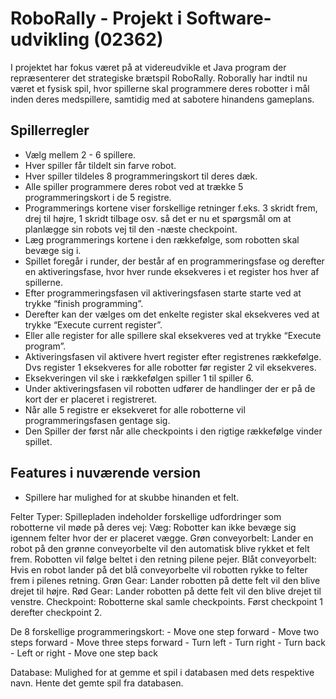 # RoboRally - Projekt i Software-udvikling (02362)
I projektet har fokus været på at videreudvikle et Java program der repræsenterer det strategiske brætspil RoboRally. Roborally har indtil nu været et fysisk spil,  hvor spillerne skal programmere deres robotter i mål inden deres medspillere, samtidig med at sabotere hinandens gameplans.



## Spillerregler 
- Vælg mellem 2 - 6 spillere. 
- Hver spiller får tildelt sin farve robot. 
- Hver spiller tildeles 8 programmeringskort til deres dæk. 
- Alle spiller programmere deres robot ved at trække 5 programmeringskort i de 5 registre.
- Programmerings kortene viser forskellige retninger f.eks. 3 skridt frem, drej til højre, 1 skridt tilbage osv. så det er nu et spørgsmål om at planlægge sin robots vej til den -næste checkpoint. 
- Læg programmerings kortene i den rækkefølge, som robotten skal bevæge sig i.
- Spillet foregår i runder, der består af en programmeringsfase og derefter en aktiveringsfase, hvor hver runde eksekveres i et register hos hver af spillerne. 
- Efter programmeringsfasen vil aktiveringsfasen starte starte ved at trykke “finish programming”. 
- Derefter kan der vælges om det enkelte register  skal eksekveres ved at trykke “Execute current register”.
- Eller alle register for alle spillere skal eksekveres ved at trykke “Execute program”.
- Aktiveringsfasen vil aktivere hvert register efter  registrenes rækkefølge. Dvs register 1 eksekveres for alle robotter før register 2 vil eksekveres. 
- Eksekveringen vil ske i rækkefølgen spiller 1 til spiller 6.
- Under aktiveringsfasen vil robotten udfører de handlinger der er på de kort der er placeret i registreret. 
- Når alle 5 registre er eksekveret for alle robotterne  vil programmeringsfasen gentage sig.
- Den Spiller der først når alle checkpoints i den rigtige rækkefølge vinder spillet. 



## Features i nuværende version

- Spillere har mulighed for at skubbe hinanden et felt.

Felter  Typer:
        Spillepladen indeholder forskellige udfordringer som robotterne vil møde på deres vej:
        Væg: Robotter kan ikke bevæge sig igennem felter hvor der er placeret vægge. 
        Grøn conveyorbelt: Lander en robot på den grønne conveyorbelte vil den automatisk blive rykket et felt frem. Robotten vil følge beltet i den retning pilene pejer. 
        Blåt conveyorbelt: Hvis en robot lander på det blå conveyorbelte vil robotten rykke to felter frem i pilenes retning. 
        Grøn Gear: Lander robotten på dette felt vil den blive drejet til højre.
        Rød Gear: Lander robotten på dette felt vil den blive drejet til venstre.
        Checkpoint: Robotterne skal samle checkpoints. Først checkpoint 1 derefter checkpoint 2. 



De 8 forskellige programmeringskort:
        - Move one step forward
        - Move two steps forward
        - Move three steps forward
        - Turn left
        - Turn right
        - Turn back
        - Left or right
        - Move one step back


Database:
        Mulighed for at gemme et spil i databasen med dets respektive navn.
        Hente det gemte spil fra databasen.
